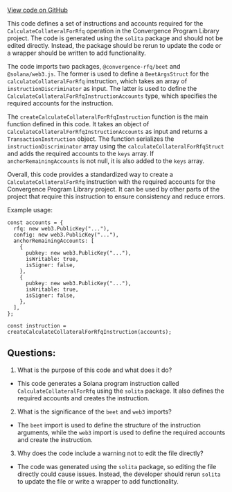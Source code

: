 [View code on GitHub](https://github.com/convergence-rfq/convergence-program-library/risk-engine/js/generated/instructions/calculateCollateralForRfq.ts)

This code defines a set of instructions and accounts required for the `CalculateCollateralForRfq` operation in the Convergence Program Library project. The code is generated using the `solita` package and should not be edited directly. Instead, the package should be rerun to update the code or a wrapper should be written to add functionality.

The code imports two packages, `@convergence-rfq/beet` and `@solana/web3.js`. The former is used to define a `BeetArgsStruct` for the `calculateCollateralForRfq` instruction, which takes an array of `instructionDiscriminator` as input. The latter is used to define the `CalculateCollateralForRfqInstructionAccounts` type, which specifies the required accounts for the instruction.

The `createCalculateCollateralForRfqInstruction` function is the main function defined in this code. It takes an object of `CalculateCollateralForRfqInstructionAccounts` as input and returns a `TransactionInstruction` object. The function serializes the `instructionDiscriminator` array using the `calculateCollateralForRfqStruct` and adds the required accounts to the `keys` array. If `anchorRemainingAccounts` is not null, it is also added to the `keys` array.

Overall, this code provides a standardized way to create a `CalculateCollateralForRfq` instruction with the required accounts for the Convergence Program Library project. It can be used by other parts of the project that require this instruction to ensure consistency and reduce errors. 

Example usage:

```
const accounts = {
  rfq: new web3.PublicKey("..."),
  config: new web3.PublicKey("..."),
  anchorRemainingAccounts: [
    {
      pubkey: new web3.PublicKey("..."),
      isWritable: true,
      isSigner: false,
    },
    {
      pubkey: new web3.PublicKey("..."),
      isWritable: true,
      isSigner: false,
    },
  ],
};

const instruction = createCalculateCollateralForRfqInstruction(accounts);
```
## Questions: 
 1. What is the purpose of this code and what does it do?
- This code generates a Solana program instruction called `CalculateCollateralForRfq` using the `solita` package. It also defines the required accounts and creates the instruction.

2. What is the significance of the `beet` and `web3` imports?
- The `beet` import is used to define the structure of the instruction arguments, while the `web3` import is used to define the required accounts and create the instruction.

3. Why does the code include a warning not to edit the file directly?
- The code was generated using the `solita` package, so editing the file directly could cause issues. Instead, the developer should rerun `solita` to update the file or write a wrapper to add functionality.